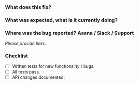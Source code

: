 ### What does this fix?

### What was expected, what is it currently doing? 

### Where was the bug reported? Asana / Slack / Support

_Please provide links._

### Checklist

- [ ] Written tests for new functionality / bugs.
- [ ] All tests pass.
- [ ] API changes documented.
